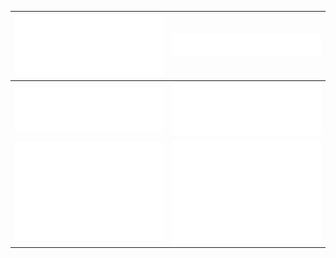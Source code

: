 | ![◼️](https://github.com/squaremarco/squaremarco/blob/main/metrics.svg)  | ![◼️](https://github.com/squaremarco/squaremarco/blob/main/music.svg) |
|---|---|
| ![◼️](https://github.com/squaremarco/squaremarco/blob/main/languages.svg)  | ![◼️](https://github.com/squaremarco/squaremarco/blob/main/activity.svg) |
| ![◼️](https://github.com/squaremarco/squaremarco/blob/main/calendar.svg)  | ![◼️](https://github.com/squaremarco/squaremarco/blob/main/habits.svg) |